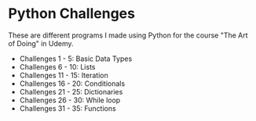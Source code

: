# Python Challenges

These are different programs I made using Python for the course "The Art of Doing" in Udemy.

- Challenges 1 - 5: Basic Data Types
- Challenges 6 - 10: Lists
- Challenges 11 - 15: Iteration
- Challenges 16 - 20: Conditionals
- Challenges 21 - 25: Dictionaries
- Challenges 26 - 30: While loop
- Challenges 31 - 35: Functions

